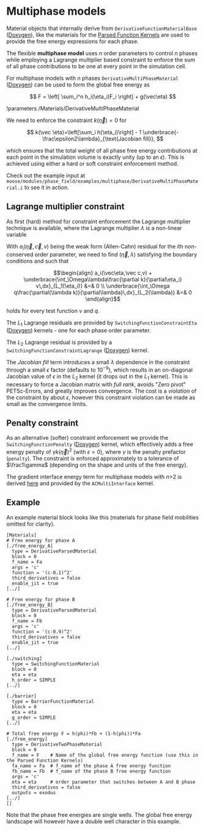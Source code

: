 # Multiphase models

Material objects that internally derive from ```DerivativeFunctionMaterialBase``` ([Doxygen](http://mooseframework.org/docs/doxygen/modules/classDerivativeFunctionMaterialBase.html)), like the materials for the [Parsed Function Kernels](ParsedFunctionKernels) are used to provide the free energy expressions for each phase.

The flexible **multiphase model** uses _n_ order parameters to control _n_ phases while employing a Lagrange multiplier based constraint to enforce the sum of all phase contributions to be one at every point in the simulation cell.

For multiphase models with _n_ phases ```DerivativeMultiPhaseMaterial``` ([Doxygen](http://mooseframework.org/docs/doxygen/modules/classDerivativeMultiPhaseMaterial.html)) can be used to form the global free energy as

$$
F = \left[ \sum_i^n h_i(\eta_i)F_i \right] + g(\vec\eta)
$$

!parameters /Materials/DerivativeMultiPhaseMaterial

We need to enforce the constraint $k(\vec\eta)=0$ for

$$
k(\vec \eta)=\left[\sum_i h(\eta_i)\right] - 1 \underbrace{- \frac\epsilon2\lambda}_{\text{Jacobian fill}},
$$

which ensures that the total weight of all phase free energy contributions at each point in the simulation volume is exactly unity (up to an $\epsilon$). This is achieved using either a hard or soft constraint enforcement method.

Check out the example input at ```moose/modules/phase_field/examples/multiphase/DerivativeMultiPhaseMaterial.i``` to see it in action.

## Lagrange multiplier constraint

As first (hard) method for constraint enforcement the Lagrange multiplier technique is available, where the Lagrange multiplier $\lambda$ is a non-linear variable

With $a_i(\vec\eta,\vec c,v)$ being the weak form (Allen-Cahn) residual for the $i$th non-conserved order parameter, we need to find $(\vec\eta,\lambda)$ satisfying the boundary conditions and such that

$$\begin{align}
a_i(\vec\eta,\vec c,v) + \underbrace{\int_\Omega\lambda\frac{\partial k}{\partial\eta_i} v\,dx}_{L_1(\eta_i)} &=& 0 \\
\underbrace{\int_\Omega q\frac{\partial(\lambda k)}{\partial\lambda}\,dx}_{L_2(\lambda)} &=& 0
\end{align}$$

holds for every test function $v$ and $q$.

The $L_1$ Lagrange residuals are provided by ```SwitchingFunctionConstraintEta``` ([Doxygen](http://mooseframework.org/docs/doxygen/modules/classSwitchingFunctionConstraintEta.html)) kernels - one for each phase order parameter.

The $L_2$ Lagrange residual is provided by a ```SwitchingFunctionConstraintLagrange``` ([Doxygen](http://mooseframework.org/docs/doxygen/modules/classSwitchingFunctionConstraintLagrange.html)) kernel.

The _Jacobian fill_ term introduces a small $\lambda$ dependence in the constraint through a small $\epsilon$ factor (defaults to $10^{-9}$), which results in an on-diagonal Jacobian value of $\epsilon$ in the $L_2$ kernel (it drops out in the $L_1$ kernel). This is necessary to force a Jacobian matrix with _full rank_, avoids "Zero pivot" PETSc-Errors, and greatly improves convergence. The cost is a _violation_ of the constraint by about $\epsilon$, however this constraint violation can be made as small as the convergence limits.

## Penalty constraint

As an alternative (softer) constraint enforcement we provide the ```SwitchingFunctionPenalty``` ([Doxygen](http://mooseframework.org/docs/doxygen/modules/classSwitchingFunctionPenalty.html)) kernel, which effectively adds a free energy penalty of $\gamma k(\vec \eta)^2$ (with $\epsilon=0$), where $\gamma$ is the penalty prefactor (```penalty```). The constraint is enforced approximately to a tolerance of $\frac1\gamma$ (depending on the shape and units of the free energy).

The gradient interface energy term for multiphase models with _n_>2 is derived [here](ACMultiInterface) and provided by the ```ACMultiInterface``` kernel.


## Example

An example material block looks like this (materials for phase field mobilities omitted for clarity).

```puppet
[Materials]
# Free energy for phase A
[./free_energy_A]
  type = DerivativeParsedMaterial
  block = 0
  f_name = Fa
  args = 'c'
  function = '(c-0.1)^2'
  third_derivatives = false
  enable_jit = true
[../]

# Free energy for phase B
[./free_energy_B]
  type = DerivativeParsedMaterial
  block = 0
  f_name = Fb
  args = 'c'
  function = '(c-0.9)^2'
  third_derivatives = false
  enable_jit = true
[../]

[./switching]
  type = SwitchingFunctionMaterial
  block = 0
  eta = eta
  h_order = SIMPLE
[../]

[./barrier]
  type = BarrierFunctionMaterial
  block = 0
  eta = eta
  g_order = SIMPLE
[../]

# Total free energy F = h(phi)*Fb + (1-h(phi))*Fa
[./free_energy]
  type = DerivativeTwoPhaseMaterial
  block = 0
  f_name = F    # Name of the global free energy function (use this in the Parsed Function Kernels)
  fa_name = Fa  # f_name of the phase A free energy function
  fb_name = Fb  # f_name of the phase B free energy function
  args = 'c'
  eta = eta     # order parameter that switches between A and B phase
  third_derivatives = false
  outputs = exodus
[../]
[]
```

Note that the phase free energies are single wells. The global free energy landscape will however have a double well character in this example.
